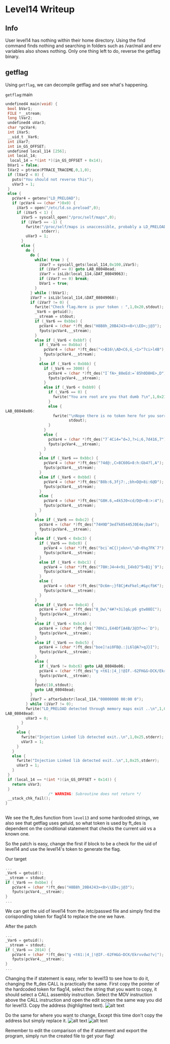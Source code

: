 # Level14 Writeup
 
## Info
 
User level14 has nothing within their home directory. Using the find command finds nothing and searching in folders such as /var/mail and env variables also shows nothing. Only one thing left to do, reverse the getflag binary.
 
## getflag
Using `getflag`, we can decompile getflag and see what's happening.
 
`getflag`:main
``` c
undefined4 main(void) {
 bool bVar1;
 FILE *__stream;
 long lVar2;
 undefined4 uVar3;
 char *pcVar4;
 int iVar5;
 __uid_t _Var6;
 int iVar7;
 int in_GS_OFFSET;
 undefined local_114 [256];
 int local_14;
  local_14 = *(int *)(in_GS_OFFSET + 0x14);
 bVar1 = false;
 lVar2 = ptrace(PTRACE_TRACEME,0,1,0);
 if (lVar2 < 0) {
   puts("You should not reverse this");
   uVar3 = 1;
 }
 else {
   pcVar4 = getenv("LD_PRELOAD");
   if (pcVar4 == (char *)0x0) {
     iVar5 = open("/etc/ld.so.preload",0);
     if (iVar5 < 1) {
       iVar5 = syscall_open("/proc/self/maps",0);
       if (iVar5 == -1) {
         fwrite("/proc/self/maps is unaccessible, probably a LD_PRELOAD attempt exit..\n",1,0x46,
                stderr);
         uVar3 = 1;
       }
       else {
         do {
           do {
             while( true ) {
               iVar7 = syscall_gets(local_114,0x100,iVar5);
               if (iVar7 == 0) goto LAB_08048ead;
               iVar7 = isLib(local_114,&DAT_08049063);
               if (iVar7 == 0) break;
               bVar1 = true;
             }
           } while (!bVar1);
           iVar7 = isLib(local_114,&DAT_08049068);
           if (iVar7 != 0) {
             fwrite("Check flag.Here is your token : ",1,0x20,stdout);
             _Var6 = getuid();
             __stream = stdout;
             if (_Var6 == 0xbbe) {
               pcVar4 = (char *)ft_des("H8B8h_20B4J43><8>\\ED<;j@3");
               fputs(pcVar4,__stream);
             }
             else if (_Var6 < 0xbbf) {
               if (_Var6 == 0xbba) {
                 pcVar4 = (char *)ft_des("<>B16\\AD<C6,G_<1>^7ci>l4B");
                 fputs(pcVar4,__stream);
               }
               else if (_Var6 < 0xbbb) {
                 if (_Var6 == 3000) {
                   pcVar4 = (char *)ft_des("I`fA>_88eEd:=`85h0D8HE>,D");
                   fputs(pcVar4,__stream);
                 }
                 else if (_Var6 < 0xbb9) {
                   if (_Var6 == 0) {
                     fwrite("You are root are you that dumb ?\n",1,0x21,stdout);
                   }
                   else {
LAB_08048e06:
                     fwrite("\nNope there is no token here for you sorry. Try again :)",1,0x38,
                            stdout);
                   }
                 }
                 else {
                   pcVar4 = (char *)ft_des("7`4Ci4=^d=J,?>i;6,7d416,7");
                   fputs(pcVar4,__stream);
                 }
               }
               else if (_Var6 == 0xbbc) {
                 pcVar4 = (char *)ft_des("?4d@:,C>8C60G>8:h:Gb4?l,A");
                 fputs(pcVar4,__stream);
               }
               else if (_Var6 < 0xbbd) {
                 pcVar4 = (char *)ft_des("B8b:6,3fj7:,;bh>D@>8i:6@D");
                 fputs(pcVar4,__stream);
               }
               else {
                 pcVar4 = (char *)ft_des("G8H.6,=4k5J0<cd/D@>>B:>:4");
                 fputs(pcVar4,__stream);
               }
             }
             else if (_Var6 == 0xbc2) {
               pcVar4 = (char *)ft_des("74H9D^3ed7k05445J0E4e;Da4");
               fputs(pcVar4,__stream);
             }
             else if (_Var6 < 0xbc3) {
               if (_Var6 == 0xbc0) {
                 pcVar4 = (char *)ft_des("bci`mC{)jxkn<\"uD~6%g7FK`7");
                 fputs(pcVar4,__stream);
               }
               else if (_Var6 < 0xbc1) {
                 pcVar4 = (char *)ft_des("78H:J4<4<9i_I4k0J^5>B1j`9");
                 fputs(pcVar4,__stream);
               }
               else {
                 pcVar4 = (char *)ft_des("Dc6m~;}f8Cj#xFkel;#&ycfbK");
                 fputs(pcVar4,__stream);
               }
             }
             else if (_Var6 == 0xbc4) {
               pcVar4 = (char *)ft_des("8_Dw\"4#?+3i]q&;p6 gtw88EC");
               fputs(pcVar4,__stream);
             }
             else if (_Var6 < 0xbc4) {
               pcVar4 = (char *)ft_des("70hCi,E44Df[A4B/J@3f<=:`D");
               fputs(pcVar4,__stream);
             }
             else if (_Var6 == 0xbc5) {
               pcVar4 = (char *)ft_des("boe]!ai0FB@.:|L6l@A?>qJ}I");
               fputs(pcVar4,__stream);
             }
             else {
               if (_Var6 != 0xbc6) goto LAB_08048e06;
               pcVar4 = (char *)ft_des("g <t61:|4_|!@IF.-62FH&G~DCK/Ekrvvdwz?v|");
               fputs(pcVar4,__stream);
             }
             fputc(10,stdout);
             goto LAB_08048ead;
           }
           iVar7 = afterSubstr(local_114,"00000000 00:00 0");
         } while (iVar7 != 0);
         fwrite("LD_PRELOAD detected through memory maps exit ..\n",1,0x30,stderr);
LAB_08048ead:
         uVar3 = 0;
       }
     }
     else {
       fwrite("Injection Linked lib detected exit..\n",1,0x25,stderr);
       uVar3 = 1;
     }
   }
   else {
     fwrite("Injection Linked lib detected exit..\n",1,0x25,stderr);
     uVar3 = 1;
   }
 }
 if (local_14 == *(int *)(in_GS_OFFSET + 0x14)) {
   return uVar3;
 }
                   /* WARNING: Subroutine does not return */
 __stack_chk_fail();
}
 
```
 
We see the ft_des function from `level13` and some hardcoded strings, we also see that getflag uses getuid, so what token is used by ft_des is dependent on the conditional statement that checks the current uid vs a known one.
 
So the patch is easy, change the first if block to be a check for the uid of level14 and use the level14's token to generate the flag.
 
Our target
``` c
...
_Var6 = getuid();
__stream = stdout;
if (_Var6 == 0xbbe) {
   pcVar4 = (char *)ft_des("H8B8h_20B4J43><8>\\ED<;j@3");
   fputs(pcVar4,__stream);
}
...
```
 
We can get the uid of level14 from the /etc/passwd file and simply find the corisponding token for flag14 to replace the one we have.
 
After the patch
``` c
...
_Var6 = getuid();
__stream = stdout;
if (_Var6 == 2014) {
   pcVar4 = (char *)ft_des("g <t61:|4_|!@IF.-62FH&G~DCK/Ekrvvdwz?v|");
   fputs(pcVar4,__stream);
}
...
```
 
Changing the if statement is easy, refer to level13 to see how to do it, changing the ft_des CALL is practically the same. First copy the pointer of the hardcoded token for flag14, select the string that you want to copy, it should select a CALL assembly instruction. Select the MOV instruction above the CALL instruction and open the edit screen the same way you did for level13. Copy the address (highlighted text).
![alt text](Copyingthepointer.png)
 
Do the same for where you want to change, Except this time don't copy the address but simply replace it.
![alt text](prep.png)
![alt text](Result.png)
 
Remember to edit the comparison of the if statement and export the program, simply run the created file to get your flag!